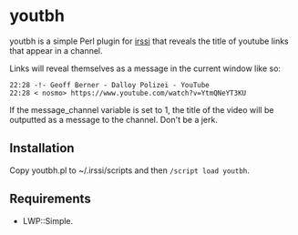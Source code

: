 youtbh
========

youtbh is a simple Perl plugin for [irssi](http://www.irssi.org/)
that reveals the title of youtube links that appear in a channel.

Links will reveal themselves as a message in the current window like
so:

```
22:28 -!- Geoff Berner - Dalloy Polizei - YouTube
22:28 < nosmo> https://www.youtube.com/watch?v=YtmQNeYT3KU
```

If the message_channel variable is set to 1, the title of the video
will be outputted as a message to the channel. Don't be a jerk.

Installation
--------

Copy youtbh.pl to ~/.irssi/scripts and then ```/script load youtbh```.

Requirements
--------
* LWP::Simple.
